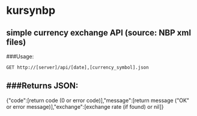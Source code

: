 kursynbp
========
simple currency exchange API (source: NBP xml files)
---
###Usage:

`GET http://[server]/api/[date],[currency_symbol].json`

###Returns JSON:
-----
{"code":[return code (0 or error code)],"message":[return message ("OK" or error message)],"exchange":[exchange rate (if found) or nil]}
